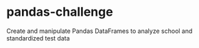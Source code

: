 # pandas-challenge
Create and manipulate Pandas DataFrames to analyze school and standardized test data

